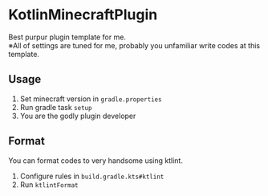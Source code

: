 # KotlinMinecraftPlugin
Best purpur plugin template for me.  
※All of settings are tuned for me, probably you unfamiliar write codes at this template.

## Usage
1. Set minecraft version in `gradle.properties`
2. Run gradle task `setup`
3. You are the godly plugin developer

## Format
You can format codes to very handsome using ktlint.
1. Configure rules in `build.gradle.kts#ktlint`
2. Run `ktlintFormat`